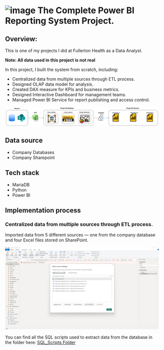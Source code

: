 # <img width="40" height="40" alt="image" src="https://github.com/user-attachments/assets/dceb37ea-2ace-4d95-9b64-20590be3aaaa" /> The Complete Power BI Reporting System Project.

## Overview:

This is one of my projects I did at Fullerton Health as a Data Analyst.

**Note: All data used in this project is not real**

In this project, I built the system from scratch, including:
  - Centralized data from multiple sources through ETL process.
  - Designed OLAP data model for analysis.
  - Created DAX measure for KPIs and business metrics.
  - Designed Interactive Dashboard for management teams.
  - Managed Power BI Service for report publishing and access control.
 
![process.png](https://github.com/thanhluan13062000/DA_Project_Document/blob/main/FullertonHealth_Project/Pictures/project.png)

## Data source
- Company Databases
- Company Sharepoint

## Tech stack
- MariaDB
- Python
- Power BI

## Implementation process
### Centralized data from multiple sources through ETL process.
Imported data from 5 different sources — one from the company database and four Excel files stored on SharePoint.

![import_source.png](https://github.com/thanhluan13062000/DA_Project_Document/blob/main/FullertonHealth_Project/Pictures/import_source.png)

You can find all the SQL scripts used to extract data from the database in the folder here:  [SQL_Scripts Folder](https://github.com/thanhluan13062000/DA_Project_Document/tree/main/FullertonHealth_Project/SQL_Scripts)



